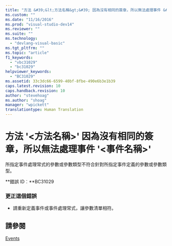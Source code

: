 ```yaml
---
title: "方法 &#39;&lt;方法名稱&gt;&#39; 因為沒有相同的簽章，所以無法處理事件 &#39;&lt;事件名稱&gt;&#39; | Microsoft Docs"
ms.custom: ""
ms.date: "11/16/2016"
ms.prod: "visual-studio-dev14"
ms.reviewer: ""
ms.suite: ""
ms.technology: 
  - "devlang-visual-basic"
ms.tgt_pltfrm: ""
ms.topic: "article"
f1_keywords: 
  - "vbc31029"
  - "bc31029"
helpviewer_keywords: 
  - "BC31029"
ms.assetid: 33c3dc66-6599-40bf-8fbe-490e6b3e1b39
caps.latest.revision: 10
caps.handback.revision: 10
author: "stevehoag"
ms.author: "shoag"
manager: "wpickett"
translationtype: Human Translation
---
```

# 方法 &#39;&lt;方法名稱&gt;&#39; 因為沒有相同的簽章，所以無法處理事件 &#39;&lt;事件名稱&gt;&#39;
所指定事件處理常式的參數或參數類型不符合針對所指定事件定義的參數或參數類型。  
  
 **錯誤 ID︰**BC31029  
  
### 更正這個錯誤  
  
-   請重新定義事件或事件處理常式，讓參數清單相符。  
  
## 請參閱  
 [Events](../../visual-basic/programming-guide/language-features/events/events.md)